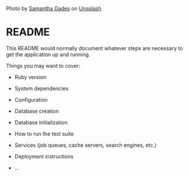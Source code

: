 <span>Photo by <a href="https://unsplash.com/@srosinger3997?utm_source=unsplash&amp;utm_medium=referral&amp;utm_content=creditCopyText">Samantha Gades</a> on <a href="https://unsplash.com/s/photos/party?utm_source=unsplash&amp;utm_medium=referral&amp;utm_content=creditCopyText">Unsplash</a></span>

# README

This README would normally document whatever steps are necessary to get the
application up and running.

Things you may want to cover:

* Ruby version

* System dependencies

* Configuration

* Database creation

* Database initialization

* How to run the test suite

* Services (job queues, cache servers, search engines, etc.)

* Deployment instructions

* ...
